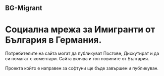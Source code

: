 ## BG-Migrant
# Социална мрежа за Имигранти от България в Германия.
Потребителите на сайта могат да публикуват Постове, Дискутират и да си помагат с коментари. Сайта вклчва и топ новините от България.

Проектa който е направен за софтуни ще бъде завършен и публикуван.
